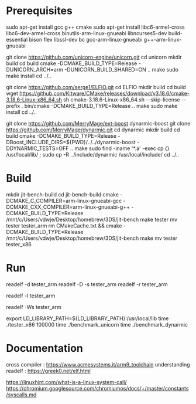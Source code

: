 # Prerequisites

<!--- ubuntu toolchain --->
sudo apt-get install gcc g++ cmake
sudo apt-get install libc6-armel-cross libc6-dev-armel-cross binutils-arm-linux-gnueabi libncurses5-dev build-essential bison flex libssl-dev bc gcc-arm-linux-gnueabi g++-arm-linux-gnueabi

<!--- Dependencies, installs to /usr/local/include/ and /usr/local/lib/ --->
git clone https://github.com/unicorn-engine/unicorn.git
cd unicorn
mkdir build
cd build
cmake -DCMAKE_BUILD_TYPE=Release -DUNICORN_ARCH=arm -DUNICORN_BUILD_SHARED=ON ..
make
sudo make install
cd ../..

git clone https://github.com/serge1/ELFIO.git
cd ELFIO
mkdir build
cd build
wget https://github.com/Kitware/CMake/releases/download/v3.18.6/cmake-3.18.6-Linux-x86_64.sh
sh cmake-3.18.6-Linux-x86_64.sh --skip-license --prefix .
bin/cmake -DCMAKE_BUILD_TYPE=Release ..
make
sudo make install
cd ../..

git clone https://github.com/MerryMage/ext-boost dynarmic-boost
git clone https://github.com/MerryMage/dynarmic.git
cd dynarmic
mkdir build
cd build
cmake -DCMAKE_BUILD_TYPE=Release -DBoost_INCLUDE_DIRS=${PWD}/../../dynarmic-boost -DDYNARMIC_TESTS=OFF ..
make
sudo find -iname '*.a' -exec cp {} /usr/local/lib/ \;
sudo cp -R ../include/dynarmic /usr/local/include/
cd ../..

# Build

mkdir jit-bench-build
cd jit-bench-build
cmake -DCMAKE_C_COMPILER=arm-linux-gnueabi-gcc -DCMAKE_CXX_COMPILER=arm-linux-gnueabi-g++ -DCMAKE_BUILD_TYPE=Release /mnt/c/Users/vdwje/Desktop/homebrew/3DS/jit-bench
make tester
mv tester tester_arm
rm CMakeCache.txt && cmake -DCMAKE_BUILD_TYPE=Release /mnt/c/Users/vdwje/Desktop/homebrew/3DS/jit-bench
make
mv tester tester_x86

# Run

<!-- should be empty (dynamic symbols) -->
readelf -d tester_arm
readelf -D -s tester_arm
readelf -r tester_arm
<!-- entry points & load -->
readelf -l tester_arm
<!-- symbols -->
readelf -Ws tester_arm

export LD_LIBRARY_PATH=${LD_LIBRARY_PATH}:/usr/local/lib
time ./tester_x86 100000
time ./benchmark_unicorn
time ./benchmark_dynarmic

# Documentation

cross compiler : https://www.acmesystems.it/arm9_toolchain
understanding readelf : https://greek0.net/elf.html

https://linuxhint.com/what-is-a-linux-system-call/
https://chromium.googlesource.com/chromiumos/docs/+/master/constants/syscalls.md